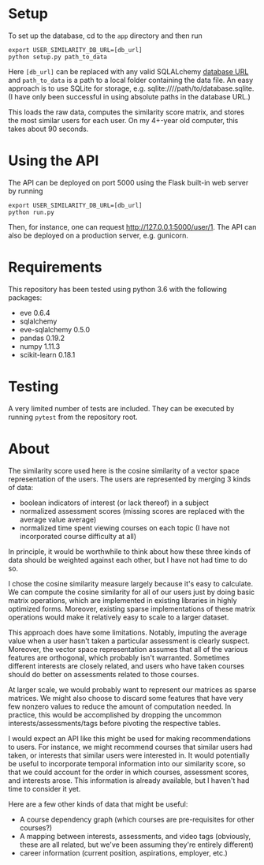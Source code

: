 # Setup
To set up the database, cd to the `app` directory and then run

```
export USER_SIMILARITY_DB_URL=[db_url]
python setup.py path_to_data
```
Here `[db_url]` can be replaced with any valid SQLALchemy
[database URL](http://docs.sqlalchemy.org/en/latest/core/engines.html#database-urls) and
`path_to_data` is a path to a local folder containing the data file.
An easy approach is to use SQLite for storage, e.g. sqlite:////path/to/database.sqlite.
(I have only been successful in using absolute paths in the database URL.)

This loads the raw data, computes the similarity score matrix, and stores the most similar users for each user.
On my 4+-year old computer, this takes about 90 seconds.

# Using the API
The API can be deployed on port 5000 using the Flask built-in web server by running
```
export USER_SIMILARITY_DB_URL=[db_url]
python run.py
```
Then, for instance, one can request http://127.0.0.1:5000/user/1. The API can also be deployed on a production server, e.g. gunicorn.

# Requirements
This repository has been tested using python 3.6 with the following packages:

   + eve 0.6.4
   + sqlalchemy
   + eve-sqlalchemy 0.5.0
   + pandas 0.19.2
   + numpy 1.11.3
   + scikit-learn 0.18.1

# Testing
A very limited number of tests are included. They can be executed by running `pytest` from the repository root.

# About
The similarity score used here is the cosine similarity of a vector space representation of the users.
The users are represented by merging 3 kinds of data:

   + boolean indicators of interest (or lack thereof) in a subject
   + normalized assessment scores (missing scores are replaced with the average value average)
   + normalized time spent viewing courses on each topic (I have not incorporated course difficulty at all)
   
In principle, it would be worthwhile to think about how these three kinds of data should be weighted against each other, 
but I have not had time to do so.

I chose the cosine similarity measure largely because it's easy to calculate. We can compute the cosine similarity for all of our users
just by doing basic matrix operations, which are implemented in existing libraries in highly optimized forms.
Moreover, existing sparse implementations of these matrix operations would make it relatively easy to scale to a larger dataset.

This approach does have some limitations. 
Notably, imputing the average value when a user hasn't taken a particular assessment is clearly suspect.
Moreover, the vector space representation assumes that all of the various features are orthogonal, which probably isn't warranted.
Sometimes different interests are closely related, and users who have taken courses should do better on assessments related to those courses.

At larger scale, we would probably want to represent our matrices as sparse matrices. 
We might also choose to discard some features that have very few nonzero values to reduce the amount of computation needed.
In practice, this would be accomplished by dropping the uncommon interests/assessments/tags before pivoting the respective tables.

I would expect an API like this might be used for making recommendations to users. 
For instance, we might recommend courses that similar users had taken, or interests that similar users were interested in.
It would potentially be useful to incorporate temporal information into our similarity score, so that we could account for the order in
which courses, assessment scores, and interests arose.
This information is already available, but I haven't had time to consider it yet.

Here are a few other kinds of data that might be useful:

   + A course dependency graph (which courses are pre-requisites for other courses?)
   + A mapping between interests, assessments, and video tags (obviously, these are all related, but we've been assuming they're entirely different)
   + career information (current position, aspirations, employer, etc.)






  